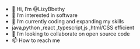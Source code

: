 - 👋 Hi, I’m @LizyBbethy
- 👀 I’m interested in software
- 🌱 I’m currently coding and expanding my skills
- java,python ,react ,typescript,js ,html/CSS efficient 
- 💞️ I’m looking to collaborate on open source code
- 📫 How to reach me 

<!---
LizyBbethy/LizyBbethy is a ✨ special ✨ repository because its `README.md` (this file) appears on your GitHub profile.
You can click the Preview link to take a look at your changes.
--->
